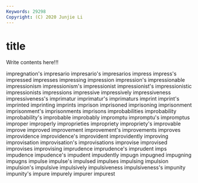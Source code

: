 ```yaml
---
Keywords: 29298
Copyright: (C) 2020 Junjie Li
---
```


# title

Write contents here!!!

impregnation's 
impresario 
impresario's 
impresarios 
impress 
impress's 
impressed 
impresses 
impressing 
impression
impression's 
impressionable 
impressionism 
impressionism's 
impressionist 
impressionist's 
impressionistic 
impressionists 
impressions 
impressive
impressively 
impressiveness 
impressiveness's 
imprimatur 
imprimatur's 
imprimaturs 
imprint 
imprint's 
imprinted 
imprinting
imprints 
imprison 
imprisoned 
imprisoning 
imprisonment 
imprisonment's 
imprisonments 
imprisons 
improbabilities 
improbability
improbability's 
improbable 
improbably 
impromptu 
impromptu's 
impromptus 
improper 
improperly 
improprieties 
impropriety
impropriety's 
improvable 
improve 
improved 
improvement 
improvement's 
improvements 
improves 
improvidence 
improvidence's
improvident 
improvidently 
improving 
improvisation 
improvisation's 
improvisations 
improvise 
improvised 
improvises 
improvising
imprudence 
imprudence's 
imprudent 
imps 
impudence 
impudence's 
impudent 
impudently 
impugn 
impugned
impugning 
impugns 
impulse 
impulse's 
impulsed 
impulses 
impulsing 
impulsion 
impulsion's 
impulsive
impulsively 
impulsiveness 
impulsiveness's 
impunity 
impunity's 
impure 
impurely 
impurer 
impurest 
